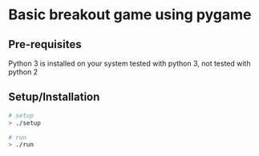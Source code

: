 # Basic breakout game using pygame

## Pre-requisites

Python 3 is installed on your system
tested with python 3, not tested with python 2

## Setup/Installation

```sh
# setup
> ./setup
```

```sh
# run
> ./run
```

